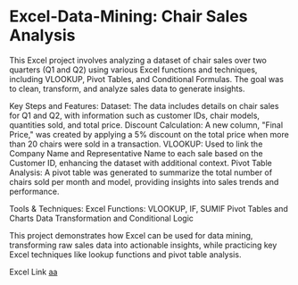# Excel-Data-Mining: Chair Sales Analysis

This Excel project involves analyzing a dataset of chair sales over two quarters (Q1 and Q2) using various Excel functions and techniques, including VLOOKUP, Pivot Tables, and Conditional Formulas. The goal was to clean, transform, and analyze sales data to generate insights.

Key Steps and Features:
Dataset: The data includes details on chair sales for Q1 and Q2, with information such as customer IDs, chair models, quantities sold, and total price.
Discount Calculation: A new column, "Final Price," was created by applying a 5% discount on the total price when more than 20 chairs were sold in a transaction.
VLOOKUP: Used to link the Company Name and Representative Name to each sale based on the Customer ID, enhancing the dataset with additional context.
Pivot Table Analysis: A pivot table was generated to summarize the total number of chairs sold per month and model, providing insights into sales trends and performance.

Tools & Techniques:
Excel Functions: VLOOKUP, IF, SUMIF
Pivot Tables and Charts
Data Transformation and Conditional Logic

This project demonstrates how Excel can be used for data mining, transforming raw sales data into actionable insights, while practicing key Excel techniques like lookup functions and pivot table analysis.

Excel Link <a href="https://github.com/siddhi197/Excel-Data-Analysis/blob/ed224afaf598cf4d63c023957b4732fcffcc6072/sales_data_analysis.xlsx"> aa</a>
